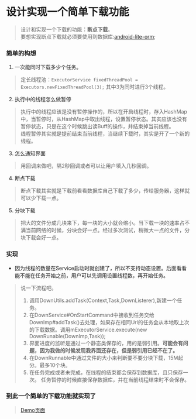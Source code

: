 # 设计实现一个简单下载功能  
> 设计和实现一个下载的功能：**断点下载**。  
> 要想实现断点下载就必须要使用到数据库:[android-lite-orm](https://github.com/litesuits/android-lite-orm);  
### 简单的构想  
1. 一次能同时下载多少个任务。  
> 定长线程池：`ExecutorService fixedThreadPool = Executors.newFixedThreadPool(3);` 其中3为同时进行3个线程。  
2. 执行中的线程怎么做暂停  
> 执行中的线程应该是没有暂停操作的，所以在开启线程时，存入HashMap中，当暂停时，从HashMap中取出线程，设置暂停状态。其实应该也没有暂停状态，只是在这个时候跳出读Buff的操作，并结束掉当前线程。  
> 线程暂停其实就是提前结束当前线程，当继续下载时，其实是开了一个新的线程。  
3. 怎么通知界面  
> 用回调来做吧，隔2秒回调或者可以让用户填入几秒回调。  
4. 断点下载  
> 断点下载其实就是下载前看看数据库自己下载了多少，传给服务器，这样就可以少下载一点。  
5. 分块下载  
> 把大的文件分成几块来下，每一块的大小就会缩小。当下载一块的速率占不满当前网络的时候，分块会好一点。经过多次测试，稍微大一点的文件，分块下载会好一点。  
### 实现   
- 因为线程的数量在Service启动时就创建了，所以不支持动态设置。后面看看能不能在任务开始之前，用户可以先调用设置线程数，再开始任务。  
> 说一下流程吧。  
> 1. 调用DownUtils.addTask(Context,Task,DownListerer),新建一个任务。    
> 2. 在DownService#OnStartCommand中接收到任务交给DownImp#addTask()去处理，如果存在相同Url的任务会从本地取上次的下载数据。调用mExecutorService.execute(new DownRunable(DownImp,Task));  
> 3. 界面进度的监听是通过一个静态类保存的，用的是弱引用。**可能会有问题，因为我做的时候发现我界面还存在，但是弱引用已经不在了。**  
> 4. 在DownRunnable中通过文件的大小来判断要不要分块下载，15M起分。最多10个块。  
> 5. 在任务完成或者未完成，在线程的结束都会保存到数据库，且只保存一次。 任务暂停的时候直接保存数据库，并在当前线程结束时不会保存。  
### 到此一个简单的下载功能就实现了
> [Demo页面](https://github.com/xuanu/Notes/blob/master/app/src/main/java/cn/zeffect/notes/down/DownActivity.java)

  